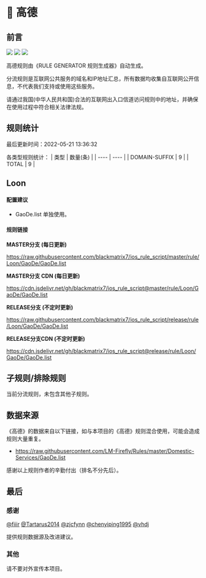 # 🧸 高德

## 前言

![](https://shields.io/badge/-移除重复规则-ff69b4) ![](https://shields.io/badge/-DOMAIN与DOMAIN--SUFFIX合并-green) ![](https://shields.io/badge/-IP--CIDR(6)合并-blueviolet) 

高德规则由《RULE GENERATOR 规则生成器》自动生成。

分流规则是互联网公共服务的域名和IP地址汇总，所有数据均收集自互联网公开信息，不代表我们支持或使用这些服务。

请通过我国(中华人民共和国)合法的互联网出入口信道访问规则中的地址，并确保在使用过程中符合相关法律法规。

## 规则统计

最后更新时间：2022-05-21 13:36:32

各类型规则统计：
| 类型 | 数量(条)  | 
| ---- | ----  |
| DOMAIN-SUFFIX | 9  | 
| TOTAL | 9  | 


## Loon 

#### 配置建议
- GaoDe.list 单独使用。

#### 规则链接
**MASTER分支 (每日更新)**

https://raw.githubusercontent.com/blackmatrix7/ios_rule_script/master/rule/Loon/GaoDe/GaoDe.list

**MASTER分支 CDN (每日更新)**

https://cdn.jsdelivr.net/gh/blackmatrix7/ios_rule_script@master/rule/Loon/GaoDe/GaoDe.list

**RELEASE分支 (不定时更新)**

https://raw.githubusercontent.com/blackmatrix7/ios_rule_script/release/rule/Loon/GaoDe/GaoDe.list

**RELEASE分支CDN (不定时更新)**

https://cdn.jsdelivr.net/gh/blackmatrix7/ios_rule_script@release/rule/Loon/GaoDe/GaoDe.list

## 子规则/排除规则


当前分流规则，未包含其他子规则。

## 数据来源

《高德》的数据来自以下链接，如与本项目的《高德》规则混合使用，可能会造成规则大量重复。

- https://raw.githubusercontent.com/LM-Firefly/Rules/master/Domestic-Services/GaoDe.list


感谢以上规则作者的辛勤付出（排名不分先后）。

## 最后

### 感谢

[@fiiir](https://github.com/fiiir) [@Tartarus2014](https://github.com/Tartarus2014) [@zjcfynn](https://github.com/zjcfynn) [@chenyiping1995](https://github.com/chenyiping1995) [@vhdj](https://github.com/vhdj)

提供规则数据源及改进建议。

### 其他

请不要对外宣传本项目。